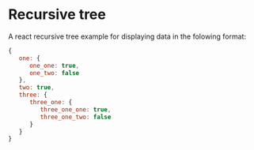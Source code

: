 # Recursive tree
A react recursive tree example for displaying data in the folowing format:
```javascript
{
   one: {
      one_one: true,
      one_two: false
   },
   two: true,
   three: {
      three_one: {
         three_one_one: true,
         three_one_two: false
      }
   }
}
```

